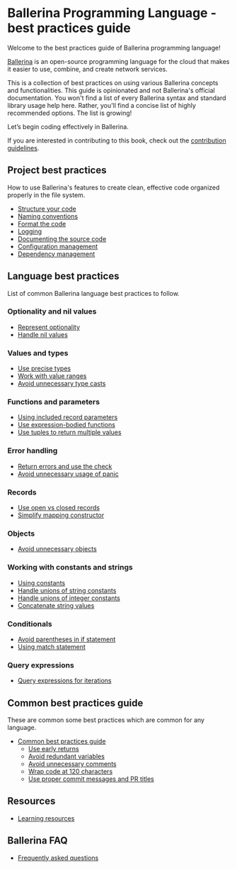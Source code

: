 # Ballerina Programming Language - best practices guide

Welcome to the best practices guide of Ballerina programming language!

[Ballerina](https://ballerina.io/) is an open-source programming language for the cloud that makes it easier to use, combine, and create network services. 

This is a collection of best practices on using various Ballerina concepts and functionalities. This guide is opinionated and not Ballerina's official documentation. You won't find a list of every Ballerina syntax and standard library usage help here. Rather, you'll find a concise list of highly recommended options.  The list is growing!

Let’s begin coding effectively in Ballerina.

If you are interested in contributing to this book, check out the [contribution guidelines](https://github.com/learn-ballerina/learn-ballerina.github.io/blob/main/CONTRIBUTING.md).

## Project best practices

How to use Ballerina's features to create clean, effective code organized properly in the file system.  

- [Structure your code](best_practices/structure_your_code.md)
- [Naming conventions](best_practices/naming_conventions.md)
- [Format the code](best_practices/format_the_code.md)
- [Logging](best_practices/logging.md)
- [Documenting the source code](best_practices/documenting_the_source_code.md)
- [Configuration management](best_practices/configuration_management.md)
- [Dependency management](best_practices/dependency_management.md)

## Language best practices

List of common Ballerina language best practices to follow.

### Optionality and nil values

- [Represent optionality](best_practices/represent_optionality.md)
- [Handle nil values](best_practices/handle_nil_values.md)

### Values and types

- [Use precise types](best_practices/use_precise_types.md)
- [Work with value ranges](best_practices/value_ranges.md)
- [Avoid unnecessary type casts](best_practices/avoid_unnecessary_type_casts.md)

### Functions and parameters

- [Using included record parameters](best_practices/included_record_params.md)
- [Use expression-bodied functions](best_practices/expression_bodied_func.md)
- [Use tuples to return multiple values](best_practices/use_tuple_to_return_multiple_values.md)

### Error handling

- [Return errors and use the check](best_practices/return_errors_and_use_check.md)
- [Avoid unnecessary usage of panic](best_practices/avoid_unnecessary_panic.md)

### Records

- [Use open vs closed records](best_practices/use_open_vs_closed_records.md)
- [Simplify mapping constructor](best_practices/mapping_constructors.md)

### Objects

- [Avoid unnecessary objects](best_practices/avoid_unnecessary_objects.md)

### Working with constants and strings

- [Using constants](best_practices/constants.md)
- [Handle unions of string constants](best_practices/string_unions.md)
- [Handle unions of integer constants](best_practices/int_unions.md)
- [Concatenate string values](best_practices/string_concat.md)

### Conditionals

- [Avoid parentheses in if statement](best_practices/avoid_parentheses.md)
- [Using match statement](best_practices/using_match_statement.md)

### Query expressions

- [Query expressions for iterations](best_practices/using_query_expressions_for_iterations.md)

## Common best practices guide

These are common some best practices which are common for any language. 

- [Common best practices guide](best_practices/common_best_practices.md)
    - [Use early returns](best_practices/early_returns.md)
    - [Avoid redundant variables](best_practices/avoid_redundant_variables.md)
    - [Avoid unnecessary comments](best_practices/avoid_unnecessary_comments.md)
    - [Wrap code at 120 characters](best_practices/wrap_code.md)
    - [Use proper commit messages and PR titles](best_practices/use_proper_titles.md)

## Resources

- [Learning resources](https://learn-ballerina.github.io/resources/index.html)

## Ballerina FAQ 

- [Frequently asked questions](faq.md)

